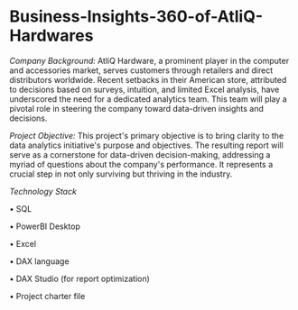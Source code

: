 # Business-Insights-360-of-AtliQ-Hardwares

*Company Background:* AtliQ Hardware, a prominent player in the computer and accessories market, serves customers through retailers and direct distributors worldwide. Recent setbacks in their American store, attributed to decisions based on surveys, intuition, and limited Excel analysis, have underscored the need for a dedicated analytics team. This team will play a pivotal role in steering the company toward data-driven insights and decisions.

*Project Objective:* This project's primary objective is to bring clarity to the data analytics initiative's purpose and objectives. The resulting report will serve as a cornerstone for data-driven decision-making, addressing a myriad of questions about the company's performance. It represents a crucial step in not only surviving but thriving in the industry.

*Technology Stack*

•	SQL

•	PowerBI Desktop

•	Excel

•	DAX language

•	DAX Studio (for report optimization)

•	Project charter file

